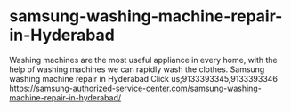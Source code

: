 # samsung-washing-machine-repair-in-Hyderabad
Washing machines are the most useful appliance in every home, with the help of washing  machines we can rapidly wash the clothes. Samsung washing machine repair in Hyderabad Click us;9133393345,9133393346   https://samsung-authorized-service-center.com/samsung-washing-machine-repair-in-hyderabad/
